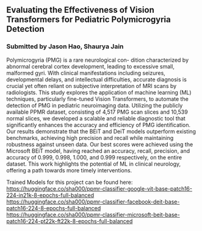 ## Evaluating the Effectiveness of Vision Transformers for Pediatric Polymicrogyria Detection

### Submitted by Jason Hao, Shaurya Jain

Polymicrogyria (PMG) is a rare neurological con-
dition characterized by abnormal cerebral cortex development,
leading to excessive small, malformed gyri. With clinical manifestations including seizures, developmental delays, and intellectual
difficulties, accurate diagnosis is crucial yet often reliant on
subjective interpretation of MRI scans by radiologists. This study
explores the application of machine learning (ML) techniques,
particularly fine-tuned Vision Transformers, to automate the
detection of PMG in pediatric neuroimaging data. Utilizing the
publicly available PPMR dataset, consisting of 4,517 PMG scan
slices and 10,539 normal slices, we developed a scalable and
reliable diagnostic tool that significantly enhances the accuracy
and efficiency of PMG identification. Our results demonstrate
that the BEiT and DeiT models outperform existing benchmarks,
achieving high precision and recall while maintaining robustness
against unseen data. Our best scores were achieved using the Microsoft BEiT model, having reached an accuracy, recall, precision,
and accuracy of 0.999, 0.998, 1.000, and 0.999 respectively, on the
entire dataset. This work highlights the potential of ML in clinical
neurology, offering a path towards more timely interventions.

Trained Models for this project can be found here:
https://huggingface.co/sha000/ppmr-classifier-google-vit-base-patch16-224-in21k-8-epochs-full-balanced<br />
https://huggingface.co/sha000/ppmr-classifier-facebook-deit-base-patch16-224-8-epochs-full-balanced<br />
https://huggingface.co/sha000/ppmr-classifier-microsoft-beit-base-patch16-224-pt22k-ft22k-8-epochs-full-balanced

